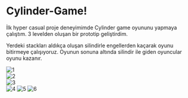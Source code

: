 # Cylinder-Game!

İlk hyper casual proje deneyimimde Cylinder game oyununu yapmaya çalıştım. 3 levelden oluşan bir prototip geliştirdim.


Yerdeki stackları aldıkça oluşan silindirle engellerden kaçarak oyunu bitirmeye çalışıyoruz. Oyunun sonuna altında silindir ile
giden oyuncular oyunu kazanır.



![1](https://user-images.githubusercontent.com/61984604/153604987-25fc4d92-dd90-4bad-af0e-165e7ebc2844.jpg)<br>
![2](https://user-images.githubusercontent.com/61984604/153604992-76f91150-07b6-4733-b66a-eb266545c510.jpg)<br>
![3](https://user-images.githubusercontent.com/61984604/153604996-338de3af-a150-4775-a2bd-0fa518410541.jpg)<br>
![4](https://user-images.githubusercontent.com/61984604/153604999-ab98cb0a-e7f1-4fda-9138-9e05d0315137.jpg)
![5](https://user-images.githubusercontent.com/61984604/153605003-d291ea10-e450-427f-bea4-de988bc228e6.jpg)
![6](https://user-images.githubusercontent.com/61984604/153605007-d7073766-303e-4f00-a247-f25af14ce4e3.jpg)

